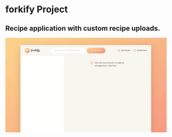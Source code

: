 # forkify Project

## Recipe application with custom recipe uploads.

<img src="https://github.com/AliAbukahil/forkify-app/blob/master/src/img/ezgif.com-gif-maker.gif" alt="forkify gif">
